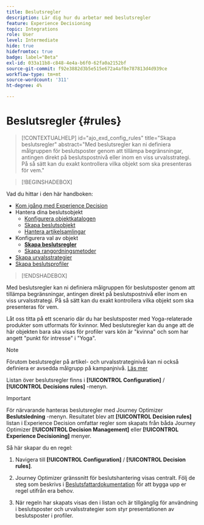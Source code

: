 ```yaml
---
title: Beslutsregler
description: Lär dig hur du arbetar med beslutsregler
feature: Experience Decisioning
topic: Integrations
role: User
level: Intermediate
hide: true
hidefromtoc: true
badge: label="Beta"
exl-id: 033a11b8-c848-4e4a-b6f0-62fa0a2152bf
source-git-commit: f92e3882d3b5e515e672a4af8e787813d4d939ce
workflow-type: tm+mt
source-wordcount: '311'
ht-degree: 4%

---
```


# Beslutsregler {#rules}

>[!CONTEXTUALHELP]
>id="ajo_exd_config_rules"
>title="Skapa beslutsregler"
>abstract="Med beslutsregler kan ni definiera målgruppen för beslutsposter genom att tillämpa begränsningar, antingen direkt på beslutspostnivå eller inom en viss urvalsstrategi. På så sätt kan du exakt kontrollera vilka objekt som ska presenteras för vem."

>[!BEGINSHADEBOX]

Vad du hittar i den här handboken:

* [Kom igång med Experience Decision](gs-experience-decisioning.md)
* Hantera dina beslutsobjekt
   * [Konfigurera objektkatalogen](catalogs.md)
   * [Skapa beslutsobjekt](items.md)
   * [Hantera artikelsamlingar](collections.md)
* Konfigurera val av objekt
   * **[Skapa beslutsregler](rules.md)**
   * [Skapa rangordningsmetoder](ranking.md)
* [Skapa urvalsstrategier](selection-strategies.md)
* [Skapa beslutsprofiler](create-decision.md)

>[!ENDSHADEBOX]

Med beslutsregler kan ni definiera målgruppen för beslutsposter genom att tillämpa begränsningar, antingen direkt på beslutspostnivå eller inom en viss urvalsstrategi. På så sätt kan du exakt kontrollera vilka objekt som ska presenteras för vem.

Låt oss titta på ett scenario där du har beslutsposter med Yoga-relaterade produkter som utformats för kvinnor. Med beslutsregler kan du ange att de här objekten bara ska visas för profiler vars kön är &quot;kvinna&quot; och som har angett &quot;punkt för intresse&quot; i &quot;Yoga&quot;.

>[!NOTE]
>
>Förutom beslutsregler på artikel- och urvalsstrateginivå kan ni också definiera er avsedda målgrupp på kampanjnivå. [Läs mer](../campaigns/create-campaign.md#audience)


Listan över beslutsregler finns i **[!UICONTROL Configuration]** / **[!UICONTROL Decisions rules]** -menyn.

<!--![](assets/decision-rules-list.png)-->

>[!IMPORTANT]
>
>För närvarande hanteras beslutsregler med Journey Optimizer **Beslutsledning** -menyn. Resultatet blev att **[!UICONTROL Decision rules]** listan i Experience Decision omfattar regler som skapats från båda Journey Optimizer **[!UICONTROL Decision Management]** eller **[!UICONTROL Experience Decisioning]** menyer.

Så här skapar du en regel:

1. Navigera till **[!UICONTROL Configuration]** / **[!UICONTROL Decision rules]**.
1. Journey Optimizer gränssnitt för beslutshantering visas centralt. Följ de steg som beskrivs i [Beslutsfattardokumentation](../offers/offer-library/creating-decision-rules.md) för att bygga upp er regel utifrån era behov.

1. När regeln har skapats visas den i listan och är tillgänglig för användning i beslutsposter och urvalsstrategier som styr presentationen av beslutsposter i profiler.
